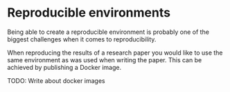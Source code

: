 # Reproducible environments

Being able to create a reproducible environment is probably one of the biggest challenges when it comes to reproducibility.

When reproducing the results of a research paper you would like to use the same environment as was used when writing the paper. This can be achieved by publishing a Docker image.

TODO: Write about docker images
